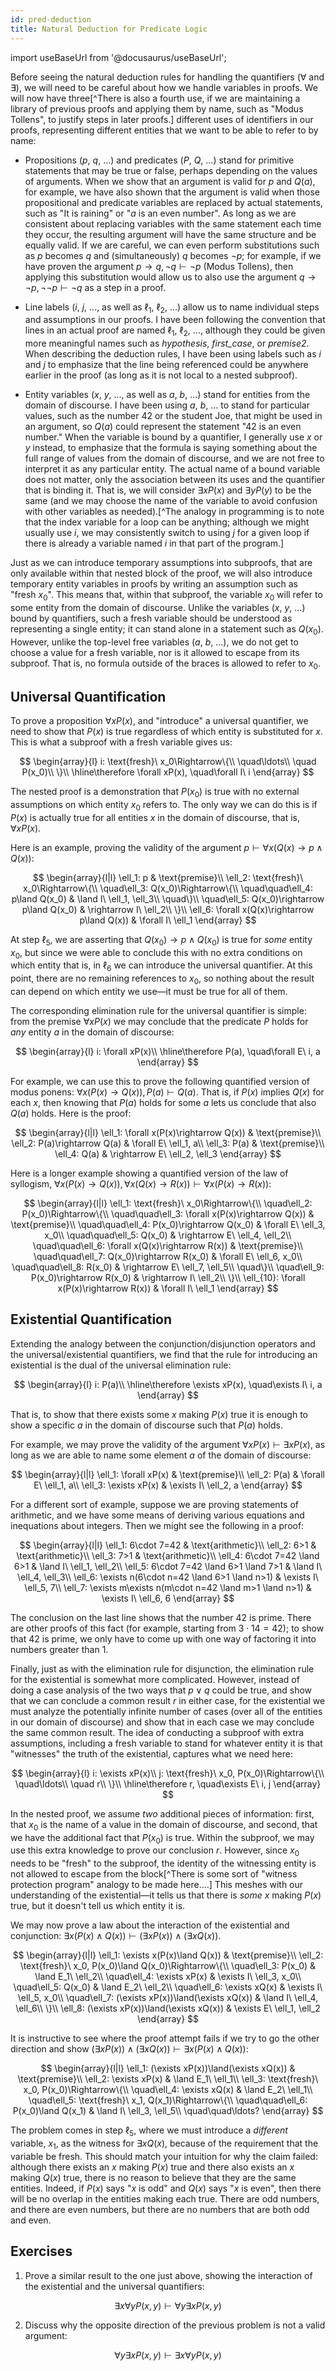 ```yaml
---
id: pred-deduction
title: Natural Deduction for Predicate Logic
---
```

import useBaseUrl from '@docusaurus/useBaseUrl';

Before seeing the natural deduction rules for handling the quantifiers
($\forall$ and $\exists$), we will need to be careful about how we handle
variables in proofs. We will now have three[^There is also a fourth use, if we
are maintaining a library of previous proofs and applying them by name, such as
"Modus Tollens", to justify steps in later proofs.] different uses of
identifiers in our proofs, representing different entities that we want to be
able to refer to by name:

* Propositions ($p$, $q$, &hellip;) and predicates ($P$, $Q$, &hellip;) stand
  for primitive statements that may be true or false, perhaps depending on the
  values of arguments. When we show that an argument is valid for $p$ and
  $Q(a)$, for example, we have also shown that the argument is valid when those
  propositional and predicate variables are replaced by actual statements, such
  as "It is raining" or "$a$ is an even number". As long as we are consistent
  about replacing variables with the same statement each time they occur, the
  resulting argument will have the same structure and be equally valid. If we
  are careful, we can even perform substitutions such as $p$ becomes $q$ and
  (simultaneously) $q$ becomes $\lnot p$; for example, if we have proven the
  argument $p\rightarrow q, \lnot q\vdash\lnot p$ (Modus Tollens), then applying
  this substitution would allow us to also use the argument $q\rightarrow\lnot
  p, \lnot\lnot p\vdash\lnot q$ as a step in a proof.

* Line labels ($i$, $j$, &hellip;, as well as $\ell_1$, $\ell_2$, &hellip;)
  allow us to name individual steps and assumptions in our proofs. I have been
  following the convention that lines in an actual proof are named $\ell_1$,
  $\ell_2$, &hellip;, although they could be given more meaningful names such as
  _hypothesis_, _first_case_, or _premise2_. When describing the deduction
  rules, I have been using labels such as $i$ and $j$ to emphasize that the line
  being referenced could be anywhere earlier in the proof (as long as it is not
  local to a nested subproof).

* Entity variables ($x$, $y$, &hellip;, as well as $a$, $b$, &hellip;) stand for
  entities from the domain of discourse. I have been using $a$, $b$, &hellip; to
  stand for particular values, such as the number 42 or the student Joe, that
  might be used in an argument, so $Q(a)$ could represent the statement "42 is
  an even number." When the variable is bound by a quantifier, I generally use
  $x$ or $y$ instead, to emphasize that the formula is saying something about
  the full range of values from the domain of discourse, and we are not free to
  interpret it as any particular entity. The actual name of a bound variable
  does not matter, only the association between its uses and the quantifier that
  is binding it. That is, we will consider $\exists xP(x)$ and $\exists yP(y)$
  to be the same (and we may choose the name of the variable to avoid confusion
  with other variables as needed).[^The analogy in programming is to note that
  the index variable for a loop can be anything; although we might usually use
  _i_, we may consistently switch to using _j_ for a given loop if there is
  already a variable named _i_ in that part of the program.]

Just as we can introduce temporary assumptions into subproofs, that are only
available within that nested block of the proof, we will also introduce
temporary entity variables in proofs by writing an assumption such as "fresh
$x_0$". This means that, within that subproof, the variable $x_0$ will refer to
some entity from the domain of discourse. Unlike the variables ($x$, $y$,
&hellip;) bound by quantifiers, such a fresh variable should be understood as
representing a single entity; it can stand alone in a statement such as
$Q(x_0)$. However, unlike the top-level free variables ($a$, $b$, &hellip;), we
do not get to choose a value for a fresh variable, nor is it allowed to escape
from its subproof. That is, no formula outside of the braces is allowed to refer
to $x_0$.

## Universal Quantification

To prove a proposition $\forall xP(x)$, and "introduce" a universal quantifier,
we need to show that $P(x)$ is true
regardless of which entity is substituted for $x$. This is what a subproof with
a fresh variable gives us:

$$ \begin{array}{l}
i: \text{fresh}\ x_0\Rightarrow\{\\
\quad\ldots\\
\quad P(x_0)\\
\}\\ \hline\therefore
\forall xP(x), \quad\forall I\ i
\end{array} $$

The nested proof is a demonstration that $P(x_0)$ is true with no external
assumptions on which entity $x_0$ refers to. The only way we can do this is if
$P(x)$ is actually true for all entities $x$ in the domain of discourse, that
is, $\forall xP(x)$.

Here is an example, proving the validity of the argument
$p\vdash\forall x(Q(x)\rightarrow p\land Q(x))$:

$$ \begin{array}{l|l}
\ell_1: p & \text{premise}\\
\ell_2: \text{fresh}\ x_0\Rightarrow\{\\
\quad\ell_3: Q(x_0)\Rightarrow\{\\
\quad\quad\ell_4: p\land Q(x_0) & \land I\ \ell_1, \ell_3\\
\quad\}\\
\quad\ell_5: Q(x_0)\rightarrow p\land Q(x_0) & \rightarrow I\ \ell_2\\
\}\\
\ell_6: \forall x(Q(x)\rightarrow p\land Q(x)) & \forall I\ \ell_1
\end{array} $$

At step $\ell_5$, we are asserting that $Q(x_0)\rightarrow p\land Q(x_0)$
is true for _some_ entity $x_0$, but since we were able to conclude this with
no extra conditions on which entity that is, in $\ell_6$ we can introduce the
universal quantifier. At this point, there are no remaining references to $x_0$,
so nothing about the result can depend on which entity we use&mdash;it must be
true for all of them.

The corresponding elimination rule for the universal quantifier is simple:
from the premise $\forall xP(x)$ we may conclude that the predicate $P$ holds
for _any_ entity $a$ in the domain of discourse:

$$ \begin{array}{l}
i: \forall xP(x)\\ \hline\therefore
P(a), \quad\forall E\ i, a
\end{array} $$

For example, we can use this to prove the following quantified version of
modus ponens: $\forall x(P(x)\rightarrow Q(x)), P(a)\vdash Q(a)$. That is, if
$P(x)$ implies $Q(x)$ for each $x$, then knowing that $P(a)$ holds for some $a$
lets us conclude that also $Q(a)$ holds. Here is the proof:

$$ \begin{array}{l|l}
\ell_1: \forall x(P(x)\rightarrow Q(x)) & \text{premise}\\
\ell_2: P(a)\rightarrow Q(a) & \forall E\ \ell_1, a\\
\ell_3: P(a) & \text{premise}\\
\ell_4: Q(a) & \rightarrow E\ \ell_2, \ell_3
\end{array} $$

Here is a longer example showing a quantified version of the law of syllogism,
$\forall x(P(x)\rightarrow Q(x)), \forall x(Q(x)\rightarrow R(x))\vdash\forall x(P(x)\rightarrow R(x))$:

$$ \begin{array}{l|l}
\ell_1: \text{fresh}\ x_0\Rightarrow\{\\
\quad\ell_2: P(x_0)\Rightarrow\{\\
\quad\quad\ell_3: \forall x(P(x)\rightarrow Q(x)) & \text{premise}\\
\quad\quad\ell_4: P(x_0)\rightarrow Q(x_0) & \forall E\ \ell_3, x_0\\
\quad\quad\ell_5: Q(x_0) & \rightarrow E\ \ell_4, \ell_2\\
\quad\quad\ell_6: \forall x(Q(x)\rightarrow R(x)) & \text{premise}\\
\quad\quad\ell_7: Q(x_0)\rightarrow R(x_0) & \forall E\ \ell_6, x_0\\
\quad\quad\ell_8: R(x_0) & \rightarrow E\ \ell_7, \ell_5\\
\quad\}\\
\quad\ell_9: P(x_0)\rightarrow R(x_0) & \rightarrow I\ \ell_2\\
\}\\
\ell_{10}: \forall x(P(x)\rightarrow R(x)) & \forall I\ \ell_1
\end{array} $$

## Existential Quantification

Extending the analogy between the conjunction/disjunction operators and the
universal/existential quantifiers, we find that the rule for introducing an
existential is the dual of the universal elimination rule:

$$ \begin{array}{l}
i: P(a)\\ \hline\therefore
\exists xP(x), \quad\exists I\ i, a
\end{array} $$

That is, to show that there exists some $x$ making $P(x)$ true it is enough
to show a specific $a$ in the domain of discourse such that $P(a)$ holds.

For example, we may prove the validity of the argument
$\forall xP(x)\vdash\exists xP(x)$, as long as we are able to name some element
$a$ of the domain of discourse:

$$ \begin{array}{l|l}
\ell_1: \forall xP(x) & \text{premise}\\
\ell_2: P(a) & \forall E\ \ell_1, a\\
\ell_3: \exists xP(x) & \exists I\ \ell_2, a
\end{array} $$

For a different sort of example, suppose we are proving statements of arithmetic,
and we have some means of deriving various equations and inequations about integers.
Then we might see the following in a proof:

$$ \begin{array}{l|l}
\ell_1: 6\cdot 7=42 & \text{arithmetic}\\
\ell_2: 6>1 & \text{arithmetic}\\
\ell_3: 7>1 & \text{arithmetic}\\
\ell_4: 6\cdot 7=42 \land 6>1 & \land I\ \ell_1, \ell_2\\
\ell_5: 6\cdot 7=42 \land 6>1 \land 7>1 & \land I\ \ell_4, \ell_3\\
\ell_6: \exists n(6\cdot n=42 \land 6>1 \land n>1) & \exists I\ \ell_5, 7\\
\ell_7: \exists m\exists n(m\cdot n=42 \land m>1 \land n>1) & \exists I\ \ell_6, 6
\end{array} $$

The conclusion on the last line shows that the number 42 is prime. There are other
proofs of this fact (for example, starting from $3\cdot 14=42$); to show that 42 is
prime, we only have to come up with one way of factoring it into numbers greater than 1.

Finally, just as with the elimination rule for disjunction, the elimination rule for
the existential is somewhat more complicated. However, instead of doing a case
analysis of the two ways that $p\lor q$ could be true, and show that we can conclude
a common result $r$ in either case, for the existential we must analyze the
potentially infinite number of cases (over all of the entities in our domain of
discourse) and show that in each case we may conclude the same common result. The
idea of conducting a subproof with extra assumptions, including a fresh variable
to stand for whatever entity it is that "witnesses" the truth of the existential,
captures what we need here:

$$ \begin{array}{l}
i: \exists xP(x)\\
j: \text{fresh}\ x_0, P(x_0)\Rightarrow\{\\
\quad\ldots\\
\quad r\\
\}\\ \hline\therefore
r, \quad\exists E\ i, j
\end{array} $$

In the nested proof, we assume _two_ additional pieces of information: first, that
$x_0$ is the name of a value in the domain of discourse, and second, that we have
the additional fact that $P(x_0)$ is true. Within the subproof, we may use this extra
knowledge to prove our conclusion $r$. However, since $x_0$ needs to be "fresh" to
the subproof, the identity of the witnessing entity is not allowed to escape from the
block[^There is some sort of "witness protection program" analogy to be made here&hellip;.]
This meshes with our understanding of the existential&mdash;it tells us that there is
_some_ $x$ making $P(x)$ true, but it doesn't tell us which entity it is.

We may now prove a law about the interaction of the existential and conjunction:
$\exists x(P(x)\land Q(x))\vdash(\exists xP(x))\land(\exists xQ(x))$.

$$ \begin{array}{l|l}
\ell_1: \exists x(P(x)\land Q(x)) & \text{premise}\\
\ell_2: \text{fresh}\ x_0, P(x_0)\land Q(x_0)\Rightarrow\{\\
\quad\ell_3: P(x_0) & \land E_1\ \ell_2\\
\quad\ell_4: \exists xP(x) & \exists I\ \ell_3, x_0\\
\quad\ell_5: Q(x_0) & \land E_2\ \ell_2\\
\quad\ell_6: \exists xQ(x) & \exists I\ \ell_5, x_0\\
\quad\ell_7: (\exists xP(x))\land(\exists xQ(x)) & \land I\ \ell_4, \ell_6\\
\}\\
\ell_8: (\exists xP(x))\land(\exists xQ(x)) & \exists E\ \ell_1, \ell_2
\end{array} $$

It is instructive to see where the proof attempt fails if we try to go the other
direction and show $(\exists xP(x))\land(\exists xQ(x))\vdash\exists x(P(x)\land Q(x))$:

$$ \begin{array}{l|l}
\ell_1: (\exists xP(x))\land(\exists xQ(x)) & \text{premise}\\
\ell_2: \exists xP(x) & \land E_1\ \ell_1\\
\ell_3: \text{fresh}\ x_0, P(x_0)\Rightarrow\{\\
\quad\ell_4: \exists xQ(x) & \land E_2\ \ell_1\\
\quad\ell_5: \text{fresh}\ x_1, Q(x_1)\Rightarrow\{\\
\quad\quad\ell_6: P(x_0)\land Q(x_1) & \land I\ \ell_3, \ell_5\\
\quad\quad\ldots?
\end{array} $$

The problem comes in step $\ell_5$, where we must introduce a _different_
variable, $x_1$, as the witness for $\exists xQ(x)$, because of the requirement
that the variable be fresh. This should match your intuition for why the claim
failed: although there exists an $x$ making $P(x)$ true and there also exists
an $x$ making $Q(x)$ true, there is no reason to believe that they are the same
entities. Indeed, if $P(x)$ says "$x$ is odd" and $Q(x)$ says "$x$ is even", then
there will be no overlap in the entities making each true. There are odd numbers,
and there are even numbers, but there are no numbers that are both odd and even.

## Exercises

1. Prove a similar result to the one just above, showing the interaction of
the existential and the universal quantifiers:

$$\exists x\forall yP(x, y)\vdash\forall y\exists xP(x, y)$$

2. Discuss why the opposite direction of the previous problem is not a valid argument:

$$\forall y\exists xP(x, y)\vdash\exists x\forall yP(x, y)$$
